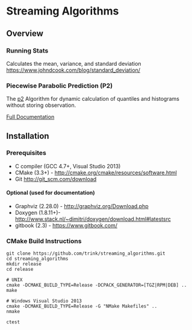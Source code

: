 # Streaming Algorithms

## Overview

### Running Stats
Calculates the mean, variance, and standard deviation
https://www.johndcook.com/blog/standard_deviation/

### Piecewise Parabolic Prediction (P2)
The [p2](http://www.cs.wustl.edu/~jain/papers/ftp/psqr.pdf) Algorithm for
dynamic calculation of quantiles and histograms without storing observation.

[Full Documentation](http://trink.github.io/streaming_algorithms)

## Installation

### Prerequisites
* C compiler (GCC 4.7+, Visual Studio 2013)
* CMake (3.3+) - http://cmake.org/cmake/resources/software.html
* Git http://git_scm.com/download

#### Optional (used for documentation)
* Graphviz (2.28.0) - http://graphviz.org/Download.php
* Doxygen (1.8.11+)- http://www.stack.nl/~dimitri/doxygen/download.html#latestsrc
* gitbook (2.3) - https://www.gitbook.com/

### CMake Build Instructions

    git clone https://github.com/trink/streaming_algorithms.git
    cd streaming_algorithms
    mkdir release
    cd release

    # UNIX
    cmake -DCMAKE_BUILD_TYPE=Release -DCPACK_GENERATOR=[TGZ|RPM|DEB] ..
    make

    # Windows Visual Studio 2013
    cmake -DCMAKE_BUILD_TYPE=Release -G "NMake Makefiles" ..
    nmake

    ctest
